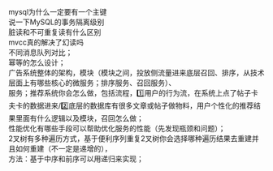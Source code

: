 mysql为什么一定要有一个主键<br />说一下MySQL的事务隔离级别<br />脏读和不可重复读有什么区别<br />mvcc真的解决了幻读吗<br />不同消息队列对比；<br />幂等的怎么设计；<br />广告系统整体的架构，模块（模块之间，投放侧流量进来底层召回、排序，从技术层面上有哪些核心的微服务；排序服务、召回服务）、<br />服务；推荐系统你会怎么做，包括流程，1️⃣用户的行为流，在系统上点了帖子卡夫卡的数据进来/2️⃣底层的数据库有很多文章或帖子做物料，用户个性化的推荐结果里面有什么逻辑以及模块，召回怎么做；<br />性能优化有哪些手段可以帮助优化服务的性能（先发现瓶颈和问题）；<br />2叉树有多种遍历方式，基于便利序列重复2叉树你会选择哪种遍历结果去重建并且如何重建（不一定是递增的），<br />方法：基于中序和前序可以用递归来实现；
